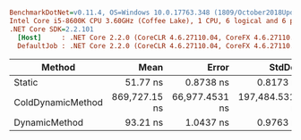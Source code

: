``` ini

BenchmarkDotNet=v0.11.4, OS=Windows 10.0.17763.348 (1809/October2018Update/Redstone5)
Intel Core i5-8600K CPU 3.60GHz (Coffee Lake), 1 CPU, 6 logical and 6 physical cores
.NET Core SDK=2.2.101
  [Host]     : .NET Core 2.2.0 (CoreCLR 4.6.27110.04, CoreFX 4.6.27110.04), 64bit RyuJIT
  DefaultJob : .NET Core 2.2.0 (CoreCLR 4.6.27110.04, CoreFX 4.6.27110.04), 64bit RyuJIT


```
|            Method |          Mean |          Error |          StdDev |
|------------------ |--------------:|---------------:|----------------:|
|            Static |      51.77 ns |      0.8738 ns |       0.8173 ns |
| ColdDynamicMethod | 869,727.15 ns | 66,977.4531 ns | 197,484.5317 ns |
|     DynamicMethod |      93.21 ns |      1.0437 ns |       0.9763 ns |
